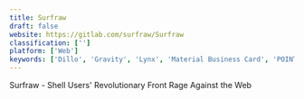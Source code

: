 ```yaml
---
title: Surfraw
draft: false 
website: https://gitlab.com/surfraw/Surfraw
classification: ['']
platform: ['Web']
keywords: ['Dillo', 'Gravity', 'Lynx', 'Material Business Card', 'POINT', 'Piktochart', 'Txti', 'W3M']
---
```

Surfraw - Shell Users' Revolutionary Front Rage Against the Web